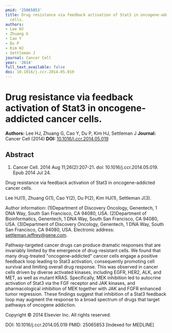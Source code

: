 ```yaml
---
pmid: '25065853'
title: Drug resistance via feedback activation of Stat3 in oncogene-addicted cancer
  cells.
authors:
- Lee HJ
- Zhuang G
- Cao Y
- Du P
- Kim HJ
- Settleman J
journal: Cancer Cell
year: '2014'
full_text_available: false
doi: 10.1016/j.ccr.2014.05.019
---
```


# Drug resistance via feedback activation of Stat3 in oncogene-addicted cancer cells.
**Authors:** Lee HJ, Zhuang G, Cao Y, Du P, Kim HJ, Settleman J
**Journal:** Cancer Cell (2014)
**DOI:** [10.1016/j.ccr.2014.05.019](https://doi.org/10.1016/j.ccr.2014.05.019)

## Abstract

1. Cancer Cell. 2014 Aug 11;26(2):207-21. doi: 10.1016/j.ccr.2014.05.019. Epub
2014  Jul 24.

Drug resistance via feedback activation of Stat3 in oncogene-addicted cancer 
cells.

Lee HJ(1), Zhuang G(1), Cao Y(2), Du P(2), Kim HJ(1), Settleman J(3).

Author information:
(1)Department of Discovery Oncology, Genentech, 1 DNA Way, South San Francisco, 
CA 94080, USA.
(2)Department of Bioinformatics, Genentech, 1 DNA Way, South San Francisco, CA 
94080, USA.
(3)Department of Discovery Oncology, Genentech, 1 DNA Way, South San Francisco, 
CA 94080, USA. Electronic address: settleman.jeffrey@gene.com.

Pathway-targeted cancer drugs can produce dramatic responses that are invariably 
limited by the emergence of drug-resistant cells. We found that many 
drug-treated "oncogene-addicted" cancer cells engage a positive feedback loop 
leading to Stat3 activation, consequently promoting cell survival and limiting 
overall drug response. This was observed in cancer cells driven by diverse 
activated kinases, including EGFR, HER2, ALK, and MET, as well as mutant KRAS. 
Specifically, MEK inhibition led to autocrine activation of Stat3 via the FGF 
receptor and JAK kinases, and pharmacological inhibition of MEK together with 
JAK and FGFR enhanced tumor regression. These findings suggest that inhibition 
of a Stat3 feedback loop may augment the response to a broad spectrum of drugs 
that target pathways of oncogene addiction.

Copyright © 2014 Elsevier Inc. All rights reserved.

DOI: 10.1016/j.ccr.2014.05.019
PMID: 25065853 [Indexed for MEDLINE]
